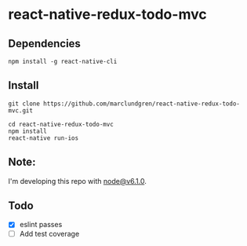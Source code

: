 # react-native-redux-todo-mvc

## Dependencies

```
npm install -g react-native-cli
```

## Install

```
git clone https://github.com/marclundgren/react-native-redux-todo-mvc.git

cd react-native-redux-todo-mvc
npm install
react-native run-ios
```


## Note:

I'm developing this repo with node@v6.1.0.

## Todo
* [x] eslint passes
* [ ] Add test coverage
